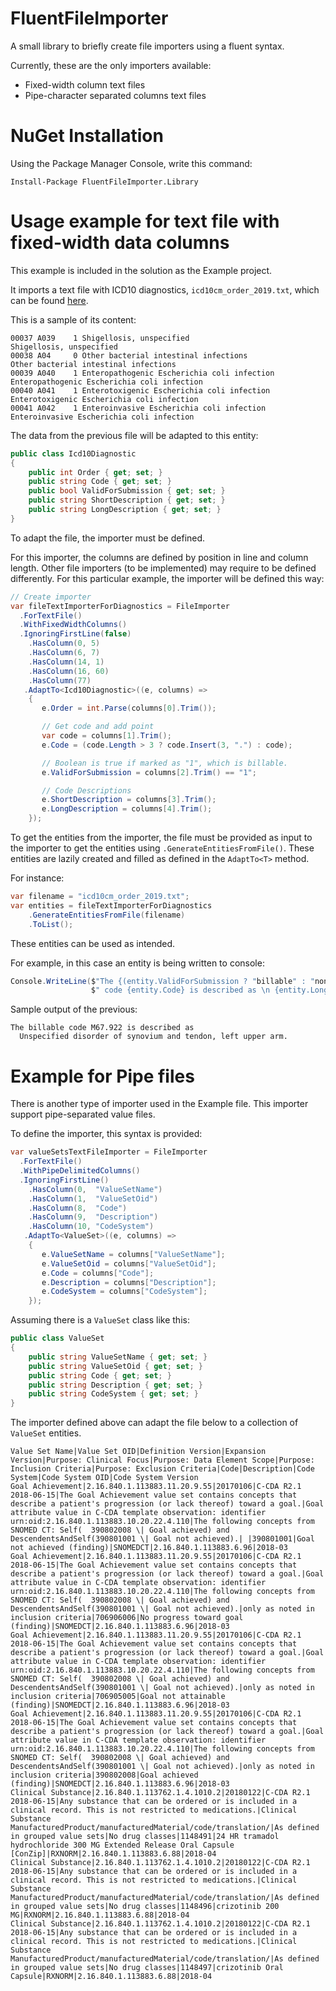 # FluentFileImporter
A small library to briefly create file importers using a fluent syntax.

Currently, these are the only importers available:
 - Fixed-width column text files
 - Pipe-character separated columns text files

# NuGet Installation
Using the Package Manager Console, write this command:
```
Install-Package FluentFileImporter.Library
```

# Usage example for text file with fixed-width data columns
This example is included in the solution as the Example project.

It imports a text file with ICD10 diagnostics, `icd10cm_order_2019.txt`, which can be found [here](https://www.cms.gov/Medicare/Coding/ICD10/2019-ICD-10-CM.html).

This is a sample of its content:

```
00037 A039    1 Shigellosis, unspecified                                     Shigellosis, unspecified
00038 A04     0 Other bacterial intestinal infections                        Other bacterial intestinal infections
00039 A040    1 Enteropathogenic Escherichia coli infection                  Enteropathogenic Escherichia coli infection
00040 A041    1 Enterotoxigenic Escherichia coli infection                   Enterotoxigenic Escherichia coli infection
00041 A042    1 Enteroinvasive Escherichia coli infection                    Enteroinvasive Escherichia coli infection
```

The data from the previous file will be adapted to this entity:

```C#
public class Icd10Diagnostic
{
	public int Order { get; set; }
	public string Code { get; set; }
	public bool ValidForSubmission { get; set; }
	public string ShortDescription { get; set; }
	public string LongDescription { get; set; }
}
```

To adapt the file, the importer must be defined.

For this importer, the columns are defined by position in line and column length. Other file importers (to be implemented) may require to be defined differently. For this particular example, the importer will be defined this way:

```C#
// Create importer
var fileTextImporterForDiagnostics = FileImporter
  .ForTextFile()
  .WithFixedWidthColumns()
  .IgnoringFirstLine(false)
	.HasColumn(0, 5)
	.HasColumn(6, 7)
	.HasColumn(14, 1)
	.HasColumn(16, 60)
	.HasColumn(77)
   .AdaptTo<Icd10Diagnostic>((e, columns) =>
   	{
	   e.Order = int.Parse(columns[0].Trim());

	   // Get code and add point
	   var code = columns[1].Trim();
	   e.Code = (code.Length > 3 ? code.Insert(3, ".") : code);

	   // Boolean is true if marked as "1", which is billable.
	   e.ValidForSubmission = columns[2].Trim() == "1";

	   // Code Descriptions
	   e.ShortDescription = columns[3].Trim();
	   e.LongDescription = columns[4].Trim();
   	});
```

To get the entities from the importer, the file must be provided as input to the importer
to get the entities using `.GenerateEntitiesFromFile()`. These entities are lazily created
and filled as defined in the `AdaptTo<T>` method.

For instance:

```C#
var filename = "icd10cm_order_2019.txt";
var entities = fileTextImporterForDiagnostics
	.GenerateEntitiesFromFile(filename)
	.ToList();
```

These entities can be used as intended.

For example, in this case an entity is being written to console:

```C#
Console.WriteLine($"The {(entity.ValidForSubmission ? "billable" : "non-billable")}" +
                  $" code {entity.Code} is described as \n {entity.LongDescription}.\n");
```

Sample output of the previous:

```
The billable code M67.922 is described as
  Unspecified disorder of synovium and tendon, left upper arm.
```

# Example for Pipe files
There is another type of importer used in the Example file. This importer support pipe-separated value files.

To define the importer, this syntax is provided:
```C#
var valueSetsTextFileImporter = FileImporter
  .ForTextFile()
  .WithPipeDelimitedColumns()
  .IgnoringFirstLine()
	.HasColumn(0,  "ValueSetName")
	.HasColumn(1,  "ValueSetOid")
	.HasColumn(8,  "Code")
	.HasColumn(9,  "Description")
	.HasColumn(10, "CodeSystem")
   .AdaptTo<ValueSet>((e, columns) =>
   	{
	   e.ValueSetName = columns["ValueSetName"];
	   e.ValueSetOid = columns["ValueSetOid"];
	   e.Code = columns["Code"];
	   e.Description = columns["Description"];
	   e.CodeSystem = columns["CodeSystem"];
   	});
```

Assuming there is a `ValueSet` class like this:
```C#
public class ValueSet
{
	public string ValueSetName { get; set; }
	public string ValueSetOid { get; set; }
	public string Code { get; set; }
	public string Description { get; set; }
	public string CodeSystem { get; set; }
}
```

The importer defined above can adapt the file below to a collection of `ValueSet` entities.

```
Value Set Name|Value Set OID|Definition Version|Expansion Version|Purpose: Clinical Focus|Purpose: Data Element Scope|Purpose: Inclusion Criteria|Purpose: Exclusion Criteria|Code|Description|Code System|Code System OID|Code System Version
Goal Achievement|2.16.840.1.113883.11.20.9.55|20170106|C-CDA R2.1 2018-06-15|The Goal Achievement value set contains concepts that describe a patient's progression (or lack thereof) toward a goal.|Goal attribute value in C-CDA template observation: identifier urn:oid:2.16.840.1.113883.10.20.22.4.110|The following concepts from SNOMED CT: Self(  390802008 \| Goal achieved) and DescendentsAndSelf(390801001 \| Goal not achieved).| |390801001|Goal not achieved (finding)|SNOMEDCT|2.16.840.1.113883.6.96|2018-03
Goal Achievement|2.16.840.1.113883.11.20.9.55|20170106|C-CDA R2.1 2018-06-15|The Goal Achievement value set contains concepts that describe a patient's progression (or lack thereof) toward a goal.|Goal attribute value in C-CDA template observation: identifier urn:oid:2.16.840.1.113883.10.20.22.4.110|The following concepts from SNOMED CT: Self(  390802008 \| Goal achieved) and DescendentsAndSelf(390801001 \| Goal not achieved).|only as noted in inclusion criteria|706906006|No progress toward goal (finding)|SNOMEDCT|2.16.840.1.113883.6.96|2018-03
Goal Achievement|2.16.840.1.113883.11.20.9.55|20170106|C-CDA R2.1 2018-06-15|The Goal Achievement value set contains concepts that describe a patient's progression (or lack thereof) toward a goal.|Goal attribute value in C-CDA template observation: identifier urn:oid:2.16.840.1.113883.10.20.22.4.110|The following concepts from SNOMED CT: Self(  390802008 \| Goal achieved) and DescendentsAndSelf(390801001 \| Goal not achieved).|only as noted in inclusion criteria|706905005|Goal not attainable (finding)|SNOMEDCT|2.16.840.1.113883.6.96|2018-03
Goal Achievement|2.16.840.1.113883.11.20.9.55|20170106|C-CDA R2.1 2018-06-15|The Goal Achievement value set contains concepts that describe a patient's progression (or lack thereof) toward a goal.|Goal attribute value in C-CDA template observation: identifier urn:oid:2.16.840.1.113883.10.20.22.4.110|The following concepts from SNOMED CT: Self(  390802008 \| Goal achieved) and DescendentsAndSelf(390801001 \| Goal not achieved).|only as noted in inclusion criteria|390802008|Goal achieved (finding)|SNOMEDCT|2.16.840.1.113883.6.96|2018-03
Clinical Substance|2.16.840.1.113762.1.4.1010.2|20180122|C-CDA R2.1 2018-06-15|Any substance that can be ordered or is included in a clinical record. This is not restricted to medications.|Clinical Substance ManufacturedProduct/manufacturedMaterial/code/translation/|As defined in grouped value sets|No drug classes|1148491|24 HR tramadol hydrochloride 300 MG Extended Release Oral Capsule [ConZip]|RXNORM|2.16.840.1.113883.6.88|2018-04
Clinical Substance|2.16.840.1.113762.1.4.1010.2|20180122|C-CDA R2.1 2018-06-15|Any substance that can be ordered or is included in a clinical record. This is not restricted to medications.|Clinical Substance ManufacturedProduct/manufacturedMaterial/code/translation/|As defined in grouped value sets|No drug classes|1148496|crizotinib 200 MG|RXNORM|2.16.840.1.113883.6.88|2018-04
Clinical Substance|2.16.840.1.113762.1.4.1010.2|20180122|C-CDA R2.1 2018-06-15|Any substance that can be ordered or is included in a clinical record. This is not restricted to medications.|Clinical Substance ManufacturedProduct/manufacturedMaterial/code/translation/|As defined in grouped value sets|No drug classes|1148497|crizotinib Oral Capsule|RXNORM|2.16.840.1.113883.6.88|2018-04
```
